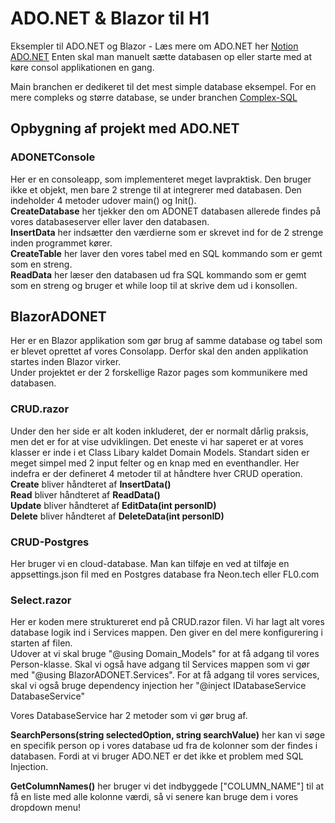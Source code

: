 # ADO.NET & Blazor til H1
Eksempler til ADO.NET og Blazor - Læs mere om ADO.NET her [Notion ADO.NET](https://mercantec.notion.site/ADO-NET-3b3c18cd2eba409f824ae82c6e9d933c?pvs=4)
Enten skal man manuelt sætte databasen op eller starte med at køre consol applikationen en gang. 

Main branchen er dedikeret til det mest simple database eksempel. For en mere compleks og større database, se under branchen [Complex-SQL](https://github.com/MAGS-Template/ADO.NET/tree/Complex-SQL)
## Opbygning af projekt med ADO.NET
### ADONETConsole
Her er en consoleapp, som implementeret meget lavpraktisk. Den bruger ikke et objekt, men bare 2 strenge til at integrerer med databasen.
Den indeholder 4 metoder udover main() og Init(). <br>
<strong>CreateDatabase</strong> her tjekker den om ADONET databasen allerede findes på vores databaseserver eller laver den databasen. <br>
<strong>InsertData</strong> her indsætter den værdierne som er skrevet ind for de 2 strenge inden programmet kører. <br>
<strong>CreateTable</strong> her laver den vores tabel med en SQL kommando som er gemt som en streng. <br>
<strong>ReadData</strong> her læser den databasen ud fra SQL kommando som er gemt som en streng og bruger et while loop til at skrive dem ud i konsollen. <br>

## BlazorADONET
Her er en Blazor applikation som gør brug af samme database og tabel som er blevet oprettet af vores Consolapp. Derfor skal den anden applikation startes inden Blazor virker. <br>
Under projektet er der 2 forskellige Razor pages som kommunikere med databasen. 

### CRUD.razor
Under den her side er alt koden inkluderet, der er normalt dårlig praksis, men det er for at vise udviklingen. Det eneste vi har saperet er at vores klasser er inde i et Class Libary kaldet Domain Models.
Standart siden er meget simpel med 2 input felter og en knap med en eventhandler. 
Her indefra er der defineret 4 metoder til at håndtere hver CRUD operation. <br>
<strong>Create</strong> bliver håndteret af <strong>InsertData()</strong><br>
<strong>Read</strong> bliver håndteret af <strong>ReadData()</strong><br>
<strong>Update</strong> bliver håndteret af <strong>EditData(int personID)</strong><br>
<strong>Delete</strong> bliver håndteret af <strong>DeleteData(int personID)</strong><br>

### CRUD-Postgres
Her bruger vi en cloud-database. Man kan tilføje en ved at tilføje en appsettings.json fil med en Postgres database fra Neon.tech eller FL0.com


### Select.razor

Her er koden mere struktureret end på CRUD.razor filen. Vi har lagt alt vores database logik ind i Services mappen. Den giver en del mere konfigurering i starten af filen. <br>
Udover at vi skal bruge "@using Domain_Models" for at få adgang til vores Person-klasse. Skal vi også have adgang til Services mappen som vi gør med "@using BlazorADONET.Services". For at få adgang til vores services, skal vi også bruge dependency injection her "@inject IDatabaseService DatabaseService"

Vores DatabaseService har 2 metoder som vi gør brug af.

<strong>SearchPersons(string selectedOption, string searchValue)</strong> her kan vi søge en specifik person op i vores database ud fra de kolonner som der findes i databasen. Fordi at vi bruger ADO.NET er det ikke et problem med SQL Injection.

<strong>GetColumnNames()</strong> her bruger vi det indbyggede ["COLUMN_NAME"] til at få en liste med alle kolonne værdi, så vi senere kan bruge dem i vores dropdown menu!
